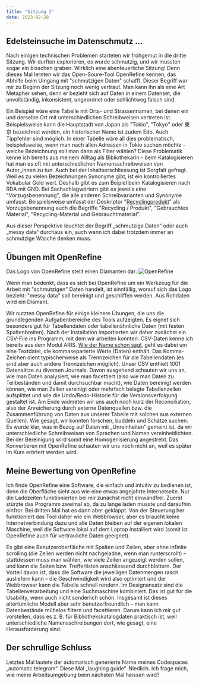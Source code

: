 ```yaml
---
title: "Sitzung 3"
date: 2023-02-28
---
```

## **Edelsteinsuche im Datenschmutz ...** 
Nach einigen technischen Problemen starteten wir frohgemut in die dritte Sitzung. Wir durften explorieren, es wurde schmutzig, und wir mussten sogar ein bisschen graben. Wirklich eine abenteuerliche Sitzung! Denn dieses Mal lernten wir das Open-Soure-Tool OpenRefine kennen, das Abhilfe beim Umgang mit "schmutzigen Daten" schafft. Dieser Begriff war mir zu Beginn der Sitzung noch wenig vertraut. Man kann ihn als eine Art Metapher sehen, denn er bezieht sich auf Daten in einem Datenset, die unvollständig, inkonsistent, ungeordnet oder schlichtweg falsch sind. 

Ein Beispiel wäre eine Tabelle mit Orts- und Strassennamen, bei denen ein und derselbe Ort mit unterschiedlichen Schreibweisen vertreten ist. Beispielsweise kann die Hauptstadt von Japan als "Tokio", "Tokyo" oder 東京 bezeichnet werden, ein historischer Name ist zudem Edo. Auch Tippfehler sind möglich. In einer Tabelle wäre all dies problematisch, beispielsweise, wenn man nach allen Adressen in Tokio suchen möchte - welche Bezeichnung soll man dann als Filter wählen? Diese Problematik kenne ich bereits aus meinem Allltag als Bibliothekarin - beim Katalogisieren hat man es oft mit unterschiedlichen Namensschreibweisen von Autor_innen zu tun. Auch bei der Inhaltserschliessung ist Sorgfalt gefragt. Weil es zu vielen Bezeichnungen Synonyme gibt, ist ein kontrolliertes Vokabular Gold wert. Deshalb gibt es zum Beipiel beim Katalogisieren nach RDA mit GND. Bei Sachschlagwörtern gibt es jeweils eine "Vorzugsbenennung", die alle anderen Schreibvarianten  und Synonyme umfasst. Beispielsweise umfasst der Deskriptor "[Recyclingprodukt](https://portal.dnb.de/opac/opacPresentation?cqlMode=true&reset=true&referrerPosition=0&referrerResultId=sw+all+%22recycling%22%26any%26sg0%26sg1%26sg2%26sg3%26sg4%26sg5%26sg6%26sg7%26sg8%26sg9%26sgB%26sgK%26sgS%26sgX%26sgY%26sgZ&query=idn%3D942258509)" als Vorzugsbenennung auch die Begriffe "Recycling / Produkt", "Gebrauchtes Material", "Recycling-Material und Gebrauchtmaterial". 

Aus dieser Perspektive leuchtet der Begriff „schmutzige Daten“ oder auch „messy data“ durchaus ein, auch wenn ich dabei trotzdem immer an schmutzige Wäsche denken muss.

## **Übungen mit OpenRefine** 
Das Logo von OpenRefine stellt einen Diamanten dar:
![OpenRefine](https://upload.wikimedia.org/wikipedia/commons/b/bd/OpenRefine_logo_%282018-present%29.svg)

Wenn man bedenkt, dass es sich bei OpenRefine um ein Werkzeug für die Arbeit mit "schmutzigen" Daten handelt, ist sinnfällig, worauf sich das Logo bezieht: "messy data" soll bereinigt und geschliffen werden. Aus Rohdaten wird ein Diamant.

Wir nutzten OpenRefine für einige kleinere Übungen, die uns die grundlegenden Aufgabenbereiche des Tools aufzeigten. Es eignet sich besonders gut für Tabellendaten oder tabellenähnliche Daten (mit festen Spaltenbreiten). Nach der Installation importierten wir daher zunächst ein CSV-File ins Programm, mit dem wir arbeiten konnten. CSV-Daten kenne ich bereits aus dem Modul ARIS. [Wie der Name schon sagt](https://de.wikipedia.org/wiki/CSV_(Dateiformat)), geht es dabei um eine Textdatei, die kommaseparierte Werte (Daten) enthält. Das Komma-Zeichen dient typischerweise als Trennzeichen für die Tabellendaten (es sind aber auch andere Trennzeichen möglich). Unser CSV enthielt 1001 Datensätze zu diversen Journals. Davon ausgehend schauten wir uns an, wie man Daten analysiert, wie man facettiert (also wie man Daten zu Teilbeständen und damit durchsuchbar macht), wie Daten bereinigt werden können, wie man Zellen vereinigt oder mehrfach belegte Tabellenzellen aufsplittet und wie die Undo/Redo-Historie für die Versionsverfolgung gestaltet ist. Am Ende widmeten wir uns auch noch kurz der Reconciliation, also der Anreicherung durch externe Datenquellen bzw. die Zusammenführung von Daten aus unserer Tabelle mit solchen aus externen Quellen). Wie gesagt, wir konnten forschen, buddeln und Schätze suchen. Es wurde klar, was in Bezug auf Daten mit „Unreinheiten“ gemeint ist, da wir unterschiedliche Schreibweisen von Sprachen und Namen vereinheitlichten. Bei der Bereinigung wird somit eine Homogenisierung angestrebt. Das Konvertieren mit OpenRefine schauten wir uns noch nicht an, weil es später im Kurs erörtert werden wird.

## **Meine Bewertung von OpenRefine** 
Ich finde OpenRefine eine Software, die einfach und intuitiv zu bedienen ist, denn die Oberfläche sieht aus wie eine etwas angejahrte Internetseite. Nur die Ladezeiten funktionierten bei mir zunächst nicht einwandfrei. Zuerst stürzte das Programm zweimal ab, da zu lange laden musste und daraufhin einfror. Bei dritten Mal hat es dann aber geklappt. Von der Steuerung her funktioniert das Tool daher wie ein Webbrowser, aber es braucht keine Internetverbindung dazu und alle Daten bleiben auf der eigenen lokalen Maschine, weil die Software lokal auf dem Laptop installiert wird (somit ist OpenRefine auch für vertrauliche Daten geeignet). 

Es gibt eine Benutzeroberfläche mit Spalten und Zeilen, aber ohne infinite scrolling (die Zeilen werden nicht nachgeladne, wenn man runterscrollt) – stattdessen muss man wählen, wie viele Zeilen angezeigt werden sollen, und kann die Seiten bzw. Trefferlisten anschliessend durchblättern. Der Vorteil davon ist, dass die Software die jeweiligen Datenmengen rasch ausliefern kann – die Geschwindigkeit wird also optimiert und der Webbrowser kann die Tabelle schnell rendern. Im Designansatz sind die Tabellenverarbeitung und eine Suchmaschine kombiniert. Das ist gut für die Usability, wenn auch nicht sonderlich schön. Insgesamt ist dieses altertümliche Modell aber sehr benutzerfreundlich – man kann Datenbestände mühelos filtern und facettieren. Darum kann ich mir gut vorstellen, dass es z. B. für Bibliothekskatalogdaten praktisch ist, weil unterschiedliche Namensschreibungen dort, wie gesagt, eine Herausforderung sind. 

## **Der schrullige Schluss** 
Letztes Mal lautete der automatisch generierte Name meines Codespaces „automatic telegram“. Diese Mal „laughing guide“. Niedlich. Ich frage mich, wie meine Arbeitsumgebung beim nächsten Mal heissen wird?
